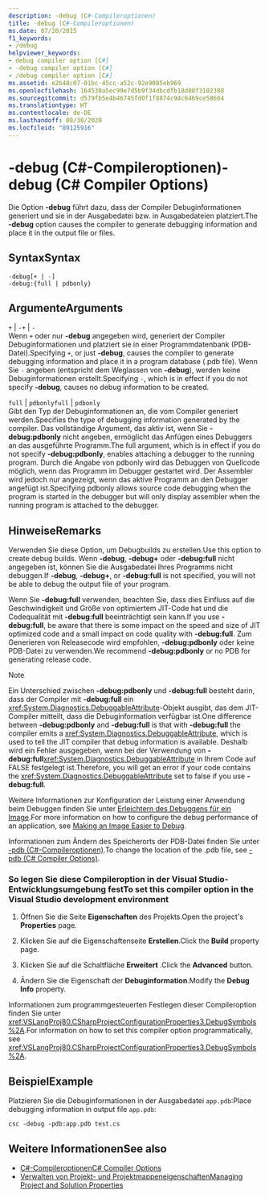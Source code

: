 ```yaml
---
description: -debug (C#-Compileroptionen)
title: -debug (C#-Compileroptionen)
ms.date: 07/20/2015
f1_keywords:
- /debug
helpviewer_keywords:
- debug compiler option [C#]
- -debug compiler option [C#]
- /debug compiler option [C#]
ms.assetid: e2b48c07-01bc-45cc-a52c-92e9085eb969
ms.openlocfilehash: 164530a5ec99e7d5b9f34dbcdfb18d80f3102308
ms.sourcegitcommit: d579fb5e4b46745fd0f1f8874c94c6469ce58604
ms.translationtype: HT
ms.contentlocale: de-DE
ms.lasthandoff: 08/30/2020
ms.locfileid: "89125916"
---
```

# <a name="-debug-c-compiler-options"></a><span data-ttu-id="8d4c8-103">-debug (C#-Compileroptionen)</span><span class="sxs-lookup"><span data-stu-id="8d4c8-103">-debug (C# Compiler Options)</span></span>
<span data-ttu-id="8d4c8-104">Die Option **-debug** führt dazu, dass der Compiler Debuginformationen generiert und sie in der Ausgabedatei bzw. in Ausgabedateien platziert.</span><span class="sxs-lookup"><span data-stu-id="8d4c8-104">The **-debug** option causes the compiler to generate debugging information and place it in the output file or files.</span></span>  
  
## <a name="syntax"></a><span data-ttu-id="8d4c8-105">Syntax</span><span class="sxs-lookup"><span data-stu-id="8d4c8-105">Syntax</span></span>  
  
```console  
-debug[+ | -]  
-debug:{full | pdbonly}  
```  
  
## <a name="arguments"></a><span data-ttu-id="8d4c8-106">Argumente</span><span class="sxs-lookup"><span data-stu-id="8d4c8-106">Arguments</span></span>  
 <span data-ttu-id="8d4c8-107">`+` &#124; `-`</span><span class="sxs-lookup"><span data-stu-id="8d4c8-107">`+` &#124; `-`</span></span>  
 <span data-ttu-id="8d4c8-108">Wenn `+` oder nur **-debug** angegeben wird, generiert der Compiler Debuginformationen und platziert sie in einer Programmdatenbank (PDB-Datei).</span><span class="sxs-lookup"><span data-stu-id="8d4c8-108">Specifying `+`, or just **-debug**, causes the compiler to generate debugging information and place it in a program database (.pdb file).</span></span> <span data-ttu-id="8d4c8-109">Wenn Sie `-` angeben (entspricht dem Weglassen von **-debug**), werden keine Debuginformationen erstellt.</span><span class="sxs-lookup"><span data-stu-id="8d4c8-109">Specifying `-`, which is in effect if you do not specify **-debug**, causes no debug information to be created.</span></span>  
  
 <span data-ttu-id="8d4c8-110">`full` &#124; `pdbonly`</span><span class="sxs-lookup"><span data-stu-id="8d4c8-110">`full` &#124; `pdbonly`</span></span>  
 <span data-ttu-id="8d4c8-111">Gibt den Typ der Debuginformationen an, die vom Compiler generiert werden.</span><span class="sxs-lookup"><span data-stu-id="8d4c8-111">Specifies the type of debugging information generated by the compiler.</span></span> <span data-ttu-id="8d4c8-112">Das vollständige Argument, das aktiv ist, wenn Sie **-debug:pdbonly** nicht angeben, ermöglicht das Anfügen eines Debuggers an das ausgeführte Programm.</span><span class="sxs-lookup"><span data-stu-id="8d4c8-112">The full argument, which is in effect if you do not specify **-debug:pdbonly**, enables attaching a debugger to the running program.</span></span> <span data-ttu-id="8d4c8-113">Durch die Angabe von pdbonly wird das Debuggen von Quellcode möglich, wenn das Programm im Debugger gestartet wird. Der Assembler wird jedoch nur angezeigt, wenn das aktive Programm an den Debugger angefügt ist.</span><span class="sxs-lookup"><span data-stu-id="8d4c8-113">Specifying pdbonly allows source code debugging when the program is started in the debugger but will only display assembler when the running program is attached to the debugger.</span></span>  
  
## <a name="remarks"></a><span data-ttu-id="8d4c8-114">Hinweise</span><span class="sxs-lookup"><span data-stu-id="8d4c8-114">Remarks</span></span>  
 <span data-ttu-id="8d4c8-115">Verwenden Sie diese Option, um Debugbuilds zu erstellen.</span><span class="sxs-lookup"><span data-stu-id="8d4c8-115">Use this option to create debug builds.</span></span> <span data-ttu-id="8d4c8-116">Wenn **-debug**, **-debug+** oder **-debug:full** nicht angegeben ist, können Sie die Ausgabedatei Ihres Programms nicht debuggen.</span><span class="sxs-lookup"><span data-stu-id="8d4c8-116">If **-debug**, **-debug+**, or **-debug:full** is not specified, you will not be able to debug the output file of your program.</span></span>  
  
 <span data-ttu-id="8d4c8-117">Wenn Sie **-debug:full** verwenden, beachten Sie, dass dies Einfluss auf die Geschwindigkeit und Größe von optimiertem JIT-Code hat und die Codequalität mit **-debug:full** beeinträchtigt sein kann.</span><span class="sxs-lookup"><span data-stu-id="8d4c8-117">If you use **-debug:full**, be aware that there is some impact on the speed and size of JIT optimized code and a small impact on code quality with **-debug:full**.</span></span> <span data-ttu-id="8d4c8-118">Zum Generieren von Releasecode wird empfohlen, **-debug:pdbonly** oder keine PDB-Datei zu verwenden.</span><span class="sxs-lookup"><span data-stu-id="8d4c8-118">We recommend **-debug:pdbonly** or no PDB for generating release code.</span></span>  
  
> [!NOTE]
> <span data-ttu-id="8d4c8-119">Ein Unterschied zwischen **-debug:pdbonly** und **-debug:full** besteht darin, dass der Compiler mit **-debug:full** ein <xref:System.Diagnostics.DebuggableAttribute>-Objekt ausgibt, das dem JIT-Compiler mitteilt, dass die Debuginformation verfügbar ist.</span><span class="sxs-lookup"><span data-stu-id="8d4c8-119">One difference between **-debug:pdbonly** and **-debug:full** is that with **-debug:full** the compiler emits a <xref:System.Diagnostics.DebuggableAttribute>, which is used to tell the JIT compiler that debug information is available.</span></span> <span data-ttu-id="8d4c8-120">Deshalb wird ein Fehler ausgegeben, wenn bei der Verwendung von **-debug:full**<xref:System.Diagnostics.DebuggableAttribute> in Ihrem Code auf FALSE festgelegt ist.</span><span class="sxs-lookup"><span data-stu-id="8d4c8-120">Therefore, you will get an error if your code contains the <xref:System.Diagnostics.DebuggableAttribute> set to false if you use **-debug:full**.</span></span>  
  
 <span data-ttu-id="8d4c8-121">Weitere Informationen zur Konfiguration der Leistung einer Anwendung beim Debuggen finden Sie unter [Erleichtern des Debuggens für ein Image](../../../framework/debug-trace-profile/making-an-image-easier-to-debug.md).</span><span class="sxs-lookup"><span data-stu-id="8d4c8-121">For more information on how to configure the debug performance of an application, see [Making an Image Easier to Debug](../../../framework/debug-trace-profile/making-an-image-easier-to-debug.md).</span></span>  
  
 <span data-ttu-id="8d4c8-122">Informationen zum Ändern des Speicherorts der PDB-Datei finden Sie unter [-pdb (C#-Compileroptionen)](./pdb-compiler-option.md).</span><span class="sxs-lookup"><span data-stu-id="8d4c8-122">To change the location of the .pdb file, see [-pdb (C# Compiler Options)](./pdb-compiler-option.md).</span></span>  
  
### <a name="to-set-this-compiler-option-in-the-visual-studio-development-environment"></a><span data-ttu-id="8d4c8-123">So legen Sie diese Compileroption in der Visual Studio-Entwicklungsumgebung fest</span><span class="sxs-lookup"><span data-stu-id="8d4c8-123">To set this compiler option in the Visual Studio development environment</span></span>  
  
1. <span data-ttu-id="8d4c8-124">Öffnen Sie die Seite **Eigenschaften** des Projekts.</span><span class="sxs-lookup"><span data-stu-id="8d4c8-124">Open the project's **Properties** page.</span></span>  
  
2. <span data-ttu-id="8d4c8-125">Klicken Sie auf die Eigenschaftenseite **Erstellen**.</span><span class="sxs-lookup"><span data-stu-id="8d4c8-125">Click the **Build** property page.</span></span>  
  
3. <span data-ttu-id="8d4c8-126">Klicken Sie auf die Schaltfläche **Erweitert** .</span><span class="sxs-lookup"><span data-stu-id="8d4c8-126">Click the **Advanced** button.</span></span>  
  
4. <span data-ttu-id="8d4c8-127">Ändern Sie die Eigenschaft der **Debuginformation**.</span><span class="sxs-lookup"><span data-stu-id="8d4c8-127">Modify the **Debug Info** property.</span></span>  
  
 <span data-ttu-id="8d4c8-128">Informationen zum programmgesteuerten Festlegen dieser Compileroption finden Sie unter <xref:VSLangProj80.CSharpProjectConfigurationProperties3.DebugSymbols%2A>.</span><span class="sxs-lookup"><span data-stu-id="8d4c8-128">For information on how to set this compiler option programmatically, see <xref:VSLangProj80.CSharpProjectConfigurationProperties3.DebugSymbols%2A>.</span></span>  
  
## <a name="example"></a><span data-ttu-id="8d4c8-129">Beispiel</span><span class="sxs-lookup"><span data-stu-id="8d4c8-129">Example</span></span>  
 <span data-ttu-id="8d4c8-130">Platzieren Sie die Debuginformationen in der Ausgabedatei `app.pdb`:</span><span class="sxs-lookup"><span data-stu-id="8d4c8-130">Place debugging information in output file `app.pdb`:</span></span>  
  
```console  
csc -debug -pdb:app.pdb test.cs  
```  
  
## <a name="see-also"></a><span data-ttu-id="8d4c8-131">Weitere Informationen</span><span class="sxs-lookup"><span data-stu-id="8d4c8-131">See also</span></span>

- [<span data-ttu-id="8d4c8-132">C#-Compileroptionen</span><span class="sxs-lookup"><span data-stu-id="8d4c8-132">C# Compiler Options</span></span>](./index.md)
- [<span data-ttu-id="8d4c8-133">Verwalten von Projekt- und Projektmappeneigenschaften</span><span class="sxs-lookup"><span data-stu-id="8d4c8-133">Managing Project and Solution Properties</span></span>](/visualstudio/ide/managing-project-and-solution-properties)
